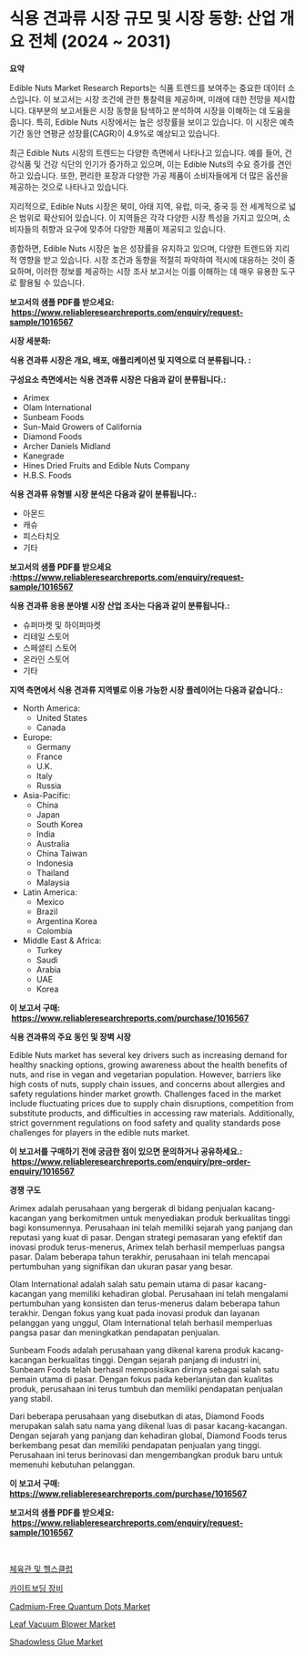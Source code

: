 <p><h1>식용 견과류 시장 규모 및 시장 동향: 산업 개요 전체 (2024 ~ 2031)</h1></p><p><strong>요약</strong></p>
<p><p>Edible Nuts Market Research Reports는 식품 트렌드를 보여주는 중요한 데이터 소스입니다. 이 보고서는 시장 조건에 관한 통찰력을 제공하며, 미래에 대한 전망을 제시합니다. 대부분의 보고서들은 시장 동향을 탐색하고 분석하여 시장을 이해하는 데 도움을 줍니다. 특히, Edible Nuts 시장에서는 높은 성장률을 보이고 있습니다. 이 시장은 예측 기간 동안 연평균 성장률(CAGR)이 4.9%로 예상되고 있습니다.</p><p>최근 Edible Nuts 시장의 트렌드는 다양한 측면에서 나타나고 있습니다. 예를 들어, 건강식품 및 건강 식단의 인기가 증가하고 있으며, 이는 Edible Nuts의 수요 증가를 견인하고 있습니다. 또한, 편리한 포장과 다양한 가공 제품이 소비자들에게 더 많은 옵션을 제공하는 것으로 나타나고 있습니다.</p><p>지리적으로, Edible Nuts 시장은 북미, 아태 지역, 유럽, 미국, 중국 등 전 세계적으로 넓은 범위로 확산되어 있습니다. 이 지역들은 각각 다양한 시장 특성을 가지고 있으며, 소비자들의 취향과 요구에 맞추어 다양한 제품이 제공되고 있습니다.</p><p>종합하면, Edible Nuts 시장은 높은 성장률을 유지하고 있으며, 다양한 트렌드와 지리적 영향을 받고 있습니다. 시장 조건과 동향을 적절히 파악하여 적시에 대응하는 것이 중요하며, 이러한 정보를 제공하는 시장 조사 보고서는 이를 이해하는 데 매우 유용한 도구로 활용될 수 있습니다.</p></p>
<p><strong>보고서의 샘플 PDF를 받으세요: &nbsp;<a href="https://www.reliableresearchreports.com/enquiry/request-sample/1016567">https://www.reliableresearchreports.com/enquiry/request-sample/1016567</a></strong></p>
<p><strong>시장 세분화:</strong></p>
<p><strong> 식용 견과류 시장은 개요, 배포, 애플리케이션 및 지역으로 더 분류됩니다. :</strong></p>
<p><strong>구성요소 측면에서는 식용 견과류 시장은 다음과 같이 분류됩니다.:</strong></p>
<p><ul><li>Arimex</li><li>Olam International</li><li>Sunbeam Foods</li><li>Sun-Maid Growers of California</li><li>Diamond Foods</li><li>Archer Daniels Midland</li><li>Kanegrade</li><li>Hines Dried Fruits and Edible Nuts Company</li><li>H.B.S. Foods</li></ul></p>
<p><strong> 식용 견과류 유형별 시장 분석은 다음과 같이 분류됩니다.:</strong></p>
<p><ul><li>아몬드</li><li>캐슈</li><li>피스타치오</li><li>기타</li></ul></p>
<p><strong>보고서의 샘플 PDF를 받으세요 :<a href="https://www.reliableresearchreports.com/enquiry/request-sample/1016567">https://www.reliableresearchreports.com/enquiry/request-sample/1016567</a></strong></p>
<p><strong> 식용 견과류 응용 분야별 시장 산업 조사는 다음과 같이 분류됩니다.:</strong></p>
<p><ul><li>슈퍼마켓 및 하이퍼마켓</li><li>리테일 스토어</li><li>스페셜티 스토어</li><li>온라인 스토어</li><li>기타</li></ul></p>
<p><strong>지역 측면에서 식용 견과류 지역별로 이용 가능한 시장 플레이어는 다음과 같습니다.:</strong></p>
<p><ul>
    <li>
        North America:
        <ul>
            <li>United States</li>
            <li>Canada</li>
        </ul>
    </li>
    <li>
        Europe:
        <ul>
            <li>Germany</li>
            <li>France</li>
            <li>U.K.</li>
            <li>Italy</li>
            <li>Russia</li>
        </ul>
    </li>
    <li>
        Asia-Pacific:
        <ul>
            <li>China</li>
            <li>Japan</li>
            <li>South Korea</li>
            <li>India</li>
            <li>Australia</li>
            <li>China Taiwan</li>
            <li>Indonesia</li>
            <li>Thailand</li>
            <li>Malaysia</li>
        </ul>
    </li>
    <li>
        Latin America:
        <ul>
            <li>Mexico</li>
            <li>Brazil</li>
            <li>Argentina Korea</li>
            <li>Colombia</li>
        </ul>
    </li>
    <li>
        Middle East & Africa:
        <ul>
            <li>Turkey</li>
            <li>Saudi</li>
            <li>Arabia</li>
            <li>UAE</li>
            <li>Korea</li>
        </ul>
    </li>
    </ul></p>
<p><strong>이 보고서 구매: &nbsp;<a href="https://www.reliableresearchreports.com/purchase/1016567">https://www.reliableresearchreports.com/purchase/1016567</a></strong></p>
<p><strong>식용 견과류의 주요 동인 및 장벽 시장</strong></p>
<p><p>Edible Nuts market has several key drivers such as increasing demand for healthy snacking options, growing awareness about the health benefits of nuts, and rise in vegan and vegetarian population. However, barriers like high costs of nuts, supply chain issues, and concerns about allergies and safety regulations hinder market growth. Challenges faced in the market include fluctuating prices due to supply chain disruptions, competition from substitute products, and difficulties in accessing raw materials. Additionally, strict government regulations on food safety and quality standards pose challenges for players in the edible nuts market.</p></p>
<p><strong>이 보고서를 구매하기 전에 궁금한 점이 있으면 문의하거나 공유하세요.: &nbsp;<a href="https://www.reliableresearchreports.com/enquiry/pre-order-enquiry/1016567">https://www.reliableresearchreports.com/enquiry/pre-order-enquiry/1016567</a></strong></p>
<p><strong>경쟁 구도</strong></p>
<p><p>Arimex adalah perusahaan yang bergerak di bidang penjualan kacang-kacangan yang berkomitmen untuk menyediakan produk berkualitas tinggi bagi konsumennya. Perusahaan ini telah memiliki sejarah yang panjang dan reputasi yang kuat di pasar. Dengan strategi pemasaran yang efektif dan inovasi produk terus-menerus, Arimex telah berhasil memperluas pangsa pasar. Dalam beberapa tahun terakhir, perusahaan ini telah mencapai pertumbuhan yang signifikan dan ukuran pasar yang besar.</p><p>Olam International adalah salah satu pemain utama di pasar kacang-kacangan yang memiliki kehadiran global. Perusahaan ini telah mengalami pertumbuhan yang konsisten dan terus-menerus dalam beberapa tahun terakhir. Dengan fokus yang kuat pada inovasi produk dan layanan pelanggan yang unggul, Olam International telah berhasil memperluas pangsa pasar dan meningkatkan pendapatan penjualan.</p><p>Sunbeam Foods adalah perusahaan yang dikenal karena produk kacang-kacangan berkualitas tinggi. Dengan sejarah panjang di industri ini, Sunbeam Foods telah berhasil memposisikan dirinya sebagai salah satu pemain utama di pasar. Dengan fokus pada keberlanjutan dan kualitas produk, perusahaan ini terus tumbuh dan memiliki pendapatan penjualan yang stabil.</p><p>Dari beberapa perusahaan yang disebutkan di atas, Diamond Foods merupakan salah satu nama yang dikenal luas di pasar kacang-kacangan. Dengan sejarah yang panjang dan kehadiran global, Diamond Foods terus berkembang pesat dan memiliki pendapatan penjualan yang tinggi. Perusahaan ini terus berinovasi dan mengembangkan produk baru untuk memenuhi kebutuhan pelanggan.</p></p>
<p><strong>이 보고서 구매: &nbsp; <a href="https://www.reliableresearchreports.com/purchase/1016567">https://www.reliableresearchreports.com/purchase/1016567</a></strong></p>
<p><strong>보고서의 샘플 PDF를 받으세요: &nbsp;<a href="https://www.reliableresearchreports.com/enquiry/request-sample/1016567">https://www.reliableresearchreports.com/enquiry/request-sample/1016567</a></strong><strong></strong></p>
<p>&nbsp;</p>
<p><p><a href="https://github.com/sougarounis/Market-Research-Report-List-2/blob/main/2254377186342.md">체육관 및 헬스클럽</a></p><p><a href="https://github.com/vs2869dizt0/Market-Research-Report-List-1/blob/main/6401576186343.md">카이트보딩 장비</a></p><p><a href="https://view.publitas.com/reportprime-1/cadmium-free-quantum-dots-market-research-report-reveals-the-latest-trends-and-opportunities-of-this-market-for-period-from-2024-2031/">Cadmium-Free Quantum Dots Market</a></p><p><a href="https://skillful-vermicelli-b89.notion.site/Global-Leaf-Vacuum-Blower-Market-Size-and-Market-Trends-Insights-and-Projections-from-2024-to-2031-933b15e01ffd4dffab3f8efd8462cbae">Leaf Vacuum Blower Market</a></p><p><a href="https://issuu.com/reportprime-2/docs/shadowless-glue-market-size-2030.pptx">Shadowless Glue Market</a></p></p>